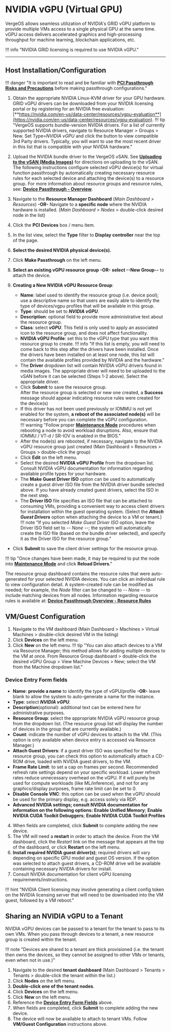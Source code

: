 
# NVIDIA vGPU (Virtual GPU)

VergeOS allows seamless utilization of NVIDIA's GRID vGPU platform to provide multiple VMs access to a single physical GPU at the same time. vGPU access delivers accelerated graphics and high-processing throughput for machine learning, blockchain applications, etc.

!!! info "NVIDIA GRID licensing is required to use NVIDIA vGPU."

---

## Host Installation/Configuration

!!! danger "It is important to read and be familiar with [**PCI Passthrough Risks and Precautions**](/product-guide/system/device-pass-overview#pci-passthrough-risksprecautions) before making passthrough configurations."

1. Obtain the appropriate NVIDIA Linux-KVM driver for your GPU hardware. GRID vGPU drivers can be downloaded from your NVIDIA licensing portal or by registering for an NVIDIA free evaluation: [**https://nvidia.com/en-us/data-center/resources/vgpu-evaluation**](https://nvidia.com/en-us/data-center/resources/vgpu-evaluation).
!!! tip "VergeOS supports bundle-version NVIDIA drivers.  For a list of currently supported NVIDIA drivers, navigate to Resource Manager > Groups > New. Set Type=*NVIDIA vGPU* and click the button to view compatible 3rd Party drivers.  Typically, you will want to use the most recent driver in this list that is compatible with your NVIDIA hardware."

2. Upload the NVIDIA bundle driver to the VergeOS vSAN. See [**Uploading to the vSAN (Media Images)**](/product-guide/vsan/uploading-files-to-vsan) for directions on uploading to the vSAN.  
The following instructions configure selected vGPU device(s) for virtual function passthrough by automatically creating necessary resource rules for each selected device and attaching the device(s) to a resource group. For more information about resource groups and resource rules, see: [**Device Passthrough - Overview**](/product-guide/system/device-pass-overview#resource-group).

3. Navigate to the **Resource Manager Dashboard** (*Main Dashboard > Resources*)
**-OR-**
Navigate to a **specific node** where the NVIDIA hardware is installed. (*Main Dashboard > Nodes* > double-click desired node in the list)
4. Click the **PCI Devices** box / menu item.
5. In the list view, select the **Type** filter to **Display controller** near the top of the page.
6. **Select the desired NVIDIA physical device(s).**
7. Click **Make Passthrough** on the left menu.
8. **Select an existing vGPU resource group** **-OR-** **select --New Group--** to attach the device.

9. **Creating a New NVIDIA vGPU Resource Group**:

   * **Name**: label used to identify the resource group (i.e. device pool); use a descriptive name so that users are easily able to identify the type of devices/vgpu profiles that will be available in this group.
   * **Type**: should be set to ***NVIDIA vGPU***.
   * **Description**: optional field to provide more administrative text about the resource group.
   * **Class**: select ***vGPU***. This field is only used to apply an associated icon to the resource group, and does not affect functionality.
   * **NVIDIA vGPU Profile**: set this to the vGPU type that you want this resource group to create.
!!! info "If this list is empty, you will need to come back to this step after the drivers have been installed.  Once the drivers have been installed on at least one node, this list will contain the available profiles provided by NVIDIA and the hardware."  
   * The **Driver** dropdown list will contain NVIDIA vGPU drivers found in media images.  The appropriate driver will need to be uploaded to the vSAN before it can be selected (Steps 1-2 above). Select the appropriate driver. 
   * Click **Submit** to save the resource group.  
After the resource group is selected or new one created, a **Success** message should appear indicating resource rules were created for the device(s)
   * If this driver has not been used previously or IOMMU is not yet enabled for the system, **a reboot of the associated node(s)** will be necessary before you can complete the vGPU configuration.  
!!! warning "Follow proper [**Maintenance Mode**](/product-guide/system/maintenance-mode) procedures when rebooting a node to avoid workload disruptions.  Also, ensure that IOMMU / VT-d / SR-IOV is enabled in the BIOS."
   * After the node(s) are rebooted, if necessary, navigate to the NVIDIA vGPU resource group just created (Main Dashboard > Resources > Groups > double-click the group)
   * Click **Edit** on the left menu.
   * Select the desired **NVIDIA vGPU Profile** from the dropdown list.  Consult NVIDIA vGPU documentation for information regarding available profile types for your hardware.
   * The **Make Guest Driver ISO** option can be used to automatically create a guest driver ISO file from the NVIDIA driver bundle selected above.  If you have already created guest drivers, select the ISO in the next step.
   * The **Driver ISO** file specifies an ISO file that can be attached to consuming VMs, providing a convenient way to access client drivers for installation within the guest operating system.  (Select the ***Attach Guest Drivers*** option when attaching the device to a VM or tenant.)  
!!! note "If you selected *Make Guest Driver ISO* option, leave the Driver ISO field set to *-- None --*; the system will automatically create the ISO file (based on the bundle driver selected), and specify it as the Driver ISO for the resource group."

* Click **Submit** to save the client driver settings for the resource group.  

!!! tip "Once changes have been made, it may be required to put the node into [**Maintenance Mode**](/product-guide/system/maintenance-mode) and click **Reload Drivers**."

The resource group dashboard contains the resource rules that were auto-generated for your selected NVIDIA devices. You can click an individual rule to view configuration detail. A system-created rule can be modified as needed; for example, the *Node* filter can be changed to *-- None --* to include matching devices from all nodes.  Information regarding resource rules is available at: [**Device Passthrough Overview - Resource Rules**](/product-guide/system/device-pass-overview#resource-rules)

## VM/Guest Configuration

1. Navigate to the VM dashboard (Main Dashboard > Machines > Virtual Machines > double-click desired VM in the listing)
2. Click **Devices** on the left menu.
3. Click **New** on the left menu.
!!! tip "You can also attach devices to a VM via Resource Manager; this method allows for adding multiple devices to the VM at once. From Resource Group dashboard > double-click the desired vGPU Group > View Machine Devices > New; select the VM from the Machine dropdown list."

### Device Entry Form fields

* **Name**: **provide a name** to identify the type of vGPU/profile **-OR-** leave blank to allow the system to auto-generate a name for the instance.
* **Type**: select ***NVIDIA vGPU***.
* **Description**(optional): additional text can be entered here for administrative purposes.
* **Resource Group**: select the appropriate NVIDIA vGPU resource group from the dropdown list. (The resource group list will display the number of devices in the group that are currently available.)
* **Count**: indicate the number of vGPU devices to attach to the VM. (This option is only available when device entry is accessed via Resource Manager.)
* **Attach Guest Drivers**: if a guest driver ISO was specified for the resource group, you can check this option to automatically attach a CD-ROM drive, loaded with NVIDIA guest drivers, to the VM.
* **Frame Rate Limit**: to set a cap on frames per second.  Recommended refresh rate settings depend on your specific workload. Lower refresh rates reduce unnecessary overhead on the vGPU. If it will purely be used for compute workloads (like ML/inference), and not for any graphics/display purposes, frame rate limit can be set to 0.
* **Disable Console VNC**: this option can be used when the vGPU should be used for the primary display, e.g. access solely via RDP.
* **Advanced NVIDIA settings; consult NVIDIA documentation for information on the following options:** **Enable Unified Memory**; **Enable NVIDIA CUDA Toolkit Debuggers**; **Enable NVIDIA CUDA Toolkit Profiles**
  
4. When fields are completed, click **Submit** to complete adding the new device.
5. The VM will need a **restart** in order to attach the device. From the VM dashboard, click the *Restart* link on the message that appears at the top of the dashboard, or click **Restart** on the left menu.
6. **Install required NVIDIA guest driver(s)**; required drivers will vary depending on specific GPU model and guest OS version. If the option was selected to attach guest drivers, a CD-ROM drive will be available containing necessary NVIDIA drivers for install.
7. Consult NVIDIA documentation for client vGPU licensing requirements/instructions.

!!! hint "NVIDIA Client licensing may involve generating a client config token on the NVIDIA licensing server that will need to be downloaded into the VM guest, followed by a VM reboot."

## Sharing an NVIDIA vGPU to a Tenant

NVIDIA vGPU devices can be passed to a tenant for the tenant to pass to its own VMs.  When you pass through devices to a tenant, a new resource group is created within the tenant.  

!!! note "Devices are shared to a tenant are thick provisioned (i.e. the tenant then owns the devices, so they cannot be assigned to other VMs or tenants, even when not in use.)"

1. Navigate to the desired **tenant dashboard** (Main Dashboard > Tenants > Tenants > double-click the tenant within the list.)
2. Click **Nodes** on the left menu.
3. **Double-click one of the tenant nodes**.
4. Click **Devices** on the left menu.
5. Click **New** on the left menu.
6. Reference the [**Device Entry Form Fields**](#device-entry-form-fields) above.
7. When fields are completed, click **Submit** to complete adding the new device.
8. The device will now be available to attach to tenant VMs.  Follow **VM/Guest Configuration** instructions above.
